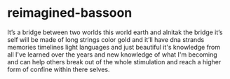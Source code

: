 # reimagined-bassoon
It’s a bridge between two worlds this world earth and alnitak  the bridge it’s self will be made of long strings color gold and it’ll have dna strands memories timelines light languages and just beautiful 
it's knowledge from all I've learned over the years and new knowledge of what I'm becoming and can help others break out of the whole stimulation and reach a higher form of confine within there selves.